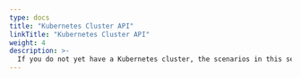 ```yaml
---
type: docs
title: "Kubernetes Cluster API"
linkTitle: "Kubernetes Cluster API"
weight: 4
description: >-
  If you do not yet have a Kubernetes cluster, the scenarios in this section will guide on deploying Azure Arc enabled data services on Cluster API (CAPI) Kubernetes in an automated fashion using ARM templates.
---
```


